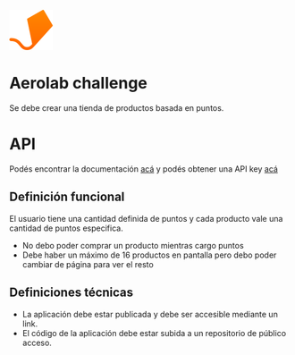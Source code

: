 ![Aerolab](./src/assets/logo.svg "Aerolab")

# Aerolab challenge
Se debe crear una tienda de productos basada en puntos.

# API
Podés encontrar la documentación [acá](https://aerolabchallenge.docs.apiary.io/) y podés obtener una API key [acá](https://aerolab.co/coding-challenge)

## Definición funcional
El usuario tiene una cantidad definida de puntos y cada producto vale una cantidad de puntos especifica.



* No debo poder comprar un producto mientras cargo puntos
* Debe haber un máximo de 16 productos en pantalla pero debo poder cambiar de página para ver el resto

## Definiciones técnicas
* La aplicación debe estar publicada y debe ser accesible mediante un link.
* El código de la aplicación debe estar subida a un repositorio de público acceso.

